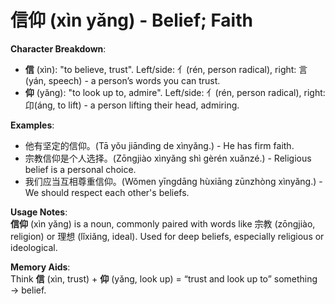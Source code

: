# **信仰 (xìn yǎng) - Belief; Faith**

**Character Breakdown**:  
- **信** (xìn): "to believe, trust". Left/side: 亻(rén, person radical), right: 言(yán, speech) - a person’s words you can trust.  
- **仰** (yǎng): "to look up to, admire". Left/side: 亻(rén, person radical), right: 卬(áng, to lift) - a person lifting their head, admiring.

**Examples**:  
- 他有坚定的信仰。(Tā yǒu jiāndìng de xìnyǎng.) - He has firm faith.  
- 宗教信仰是个人选择。(Zōngjiào xìnyǎng shì gèrén xuǎnzé.) - Religious belief is a personal choice.  
- 我们应当互相尊重信仰。(Wǒmen yīngdāng hùxiāng zūnzhòng xìnyǎng.) - We should respect each other's beliefs.

**Usage Notes**:  
**信仰** (xìn yǎng) is a noun, commonly paired with words like 宗教 (zōngjiào, religion) or 理想 (lǐxiǎng, ideal). Used for deep beliefs, especially religious or ideological.

**Memory Aids**:  
Think **信** (xìn, trust) + **仰** (yǎng, look up) = “trust and look up to” something → belief.